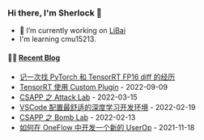 ### Hi there, I'm Sherlock 👋

- 🔭 I’m currently working on [LiBai](https://github.com/Oneflow-Inc/libai)
- I'm learning cmu15213.

#### 🤹‍♀️ <a href="https://l1aoxingyu.github.io/blogpages/" target="_blank">Recent Blog</a>
<!-- blog starts -->
* [记一次找 PyTorch 和 TensorRT FP16 diff 的经历](https://sherlockliao.notion.site/PyTorch-TensorRT-FP16-diff-11370593481a47c3bcc74319d203b5ec)
* [TensorRT 使用 Custom Plugin](https://l1aoxingyu.github.io/blogpages/deep%20learning/deployment/tensorrt/inference/onnx/2022/09/09/tensorrt-plugin.html) - 2022-09-09
* [CSAPP 之 Attack Lab](https://l1aoxingyu.github.io/blogpages/operation%20system/c/csapp/assembly/attack/disassembly/2022/03/15/csapp-attack.html) - 2022-03-15
* [VSCode 配置最舒适的深度学习开发环境](https://l1aoxingyu.github.io/blogpages/vscode/tool/development/deep%20learning/2022/02/19/vscode-develop_tool.html) - 2022-02-19
* [CSAPP 之 Bomb Lab](https://l1aoxingyu.github.io/blogpages/operation%20system/c/csapp/assembly/2022/02/13/csapp-bomb.html) - 2022-02-13
* [如何在 OneFlow 中开发一个新的 UserOp](https://l1aoxingyu.github.io/blogpages/deep%20learning/userop/dl%20framework/2021/11/18/oneflow-userOp.html) - 2021-11-18
<!-- blog ends -->

<!--
**L1aoXingyu/L1aoXingyu** is a ✨ _special_ ✨ repository because its `README.md` (this file) appears on your GitHub profile.

Here are some ideas to get you started:

- 🔭 I’m currently working on ...
- 🌱 I’m currently learning ...
- 👯 I’m looking to collaborate on ...
- 🤔 I’m looking for help with ...
- 💬 Ask me about ...
- 📫 How to reach me: ...
- 😄 Pronouns: ...
- ⚡ Fun fact: ...
-->
